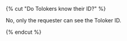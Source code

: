 {% cut "Do Tolokers know their ID?" %}

No, only the requester can see the Toloker ID.

{% endcut %}